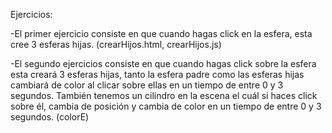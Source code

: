 Ejercicios:

-El primer ejercicio consiste en que cuando hagas click en la esfera, esta cree 3 esferas hijas. (crearHijos.html, crearHijos.js)

-El segundo ejercicios consiste en que cuando hagas click sobre la esfera esta creará 3 esferas hijas, tanto la esfera padre como las esferas hijas cambiará de color al clicar sobre ellas en un tiempo de entre 0 y 3 segundos. También tenemos un cilindro en la escena el cuál si haces click sobre él, cambia de posición y cambia de color en un tiempo de entre 0 y 3 segundos. (colorE)